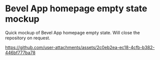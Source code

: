 <h1>Bevel App homepage empty state mockup</h1>
<p>Quick mockup of Bevel App homepage empty state. Will close the repository on request.</p>

https://github.com/user-attachments/assets/2c0eb2ea-ec18-4cfb-b382-446bf777ba78

